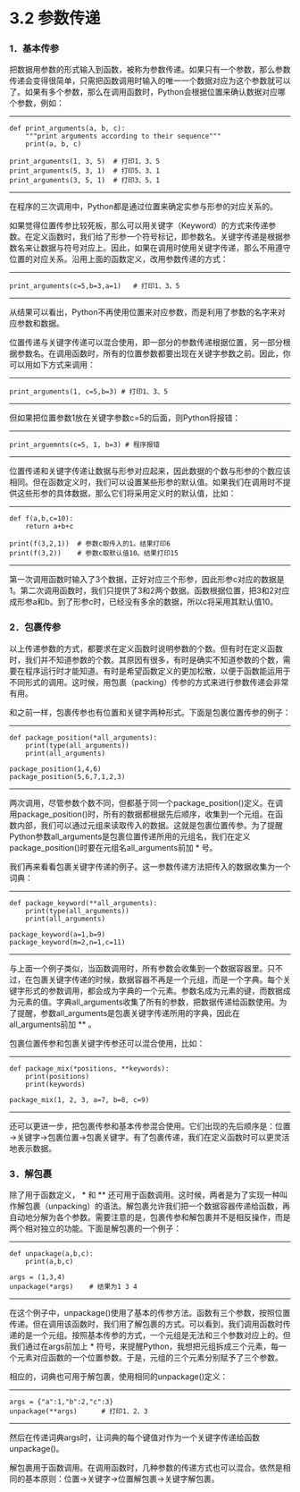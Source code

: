 # 3.2 参数传递

### 1．基本传参

把数据用参数的形式输入到函数，被称为参数传递。如果只有一个参数，那么参数传递会变得很简单，只需把函数调用时输入的唯一一个数据对应为这个参数就可以了。如果有多个参数，那么在调用函数时，Python会根据位置来确认数据对应哪个参数，例如：

------------------------------------------------------------------------

    def print_arguments(a, b, c):
        """print arguments according to their sequence"""
        print(a, b, c)
        
    print_arguments(1, 3, 5)  # 打印1、3、5
    print_arguments(5, 3, 1)  # 打印5、3、1
    print_arguments(3, 5, 1)  # 打印3、5、1

------------------------------------------------------------------------

在程序的三次调用中，Python都是通过位置来确定实参与形参的对应关系的。

如果觉得位置传参比较死板，那么可以用关键字（Keyword）的方式来传递参数。在定义函数时，我们给了形参一个符号标记，即参数名。关键字传递是根据参数名来让数据与符号对应上。因此，如果在调用时使用关键字传递，那么不用遵守位置的对应关系。沿用上面的函数定义，改用参数传递的方式：

------------------------------------------------------------------------

    print_arguments(c=5,b=3,a=1)   # 打印1、3、5

------------------------------------------------------------------------

从结果可以看出，Python不再使用位置来对应参数，而是利用了参数的名字来对应参数和数据。

位置传递与关键字传递可以混合使用，即一部分的参数传递根据位置，另一部分根据参数名。在调用函数时，所有的位置参数都要出现在关键字参数之前。因此，你可以用如下方式来调用：

------------------------------------------------------------------------

    print_arguments(1, c=5,b=3) # 打印1、3、5

------------------------------------------------------------------------

但如果把位置参数1放在关键字参数c=5的后面，则Python将报错：

------------------------------------------------------------------------

    print_arguemnts(c=5, 1, b=3) # 程序报错

------------------------------------------------------------------------

位置传递和关键字传递让数据与形参对应起来，因此数据的个数与形参的个数应该相同。但在函数定义时，我们可以设置某些形参的默认值。如果我们在调用时不提供这些形参的具体数据，那么它们将采用定义时的默认值，比如：

------------------------------------------------------------------------

    def f(a,b,c=10):
        return a+b+c
        
    print(f(3,2,1))  # 参数c取传入的1。结果打印6
    print(f(3,2))    # 参数c取默认值10。结果打印15

------------------------------------------------------------------------

第一次调用函数时输入了3个数据，正好对应三个形参，因此形参c对应的数据是1。第二次调用函数时，我们只提供了3和2两个数据。函数根据位置，把3和2对应成形参a和b。到了形参c时，已经没有多余的数据，所以c将采用其默认值10。

### 2．包裹传参

以上传递参数的方式，都要求在定义函数时说明参数的个数。但有时在定义函数时，我们并不知道参数的个数。其原因有很多，有时是确实不知道参数的个数，需要在程序运行时才能知道。有时是希望函数定义的更加松散，以便于函数能运用于不同形式的调用。这时候，用包裹（packing）传参的方式来进行参数传递会非常有用。

和之前一样，包裹传参也有位置和关键字两种形式。下面是包裹位置传参的例子：

------------------------------------------------------------------------

    def package_position(*all_arguments):
        print(type(all_arguments))
        print(all_arguments)
        
    package_position(1,4,6)
    package_position(5,6,7,1,2,3)

------------------------------------------------------------------------

两次调用，尽管参数个数不同，但都基于同一个package\_position()定义。在调用package\_position()时，所有的数据都根据先后顺序，收集到一个元组。在函数内部，我们可以通过元组来读取传入的数据。这就是包裹位置传参。为了提醒Python参数all\_arguments是包裹位置传递所用的元组名，我们在定义package\_position()时要在元组名all\_arguments前加 \* 号。

我们再来看看包裹关键字传递的例子。这一参数传递方法把传入的数据收集为一个词典：

------------------------------------------------------------------------

    def package_keyword(**all_arguments):
        print(type(all_arguments))
        print(all_arguments)
        
    package_keyword(a=1,b=9)
    package_keyword(m=2,n=1,c=11)

------------------------------------------------------------------------

与上面一个例子类似，当函数调用时，所有参数会收集到一个数据容器里。只不过，在包裹关键字传递的时候，数据容器不再是一个元组，而是一个字典。每个关键字形式的参数调用，都会成为字典的一个元素。参数名成为元素的键，而数据成为元素的值。字典all\_arguments收集了所有的参数，把数据传递给函数使用。为了提醒，参数all\_arguments是包裹关键字传递所用的字典，因此在all\_arguments前加 \*\* 。

包裹位置传参和包裹关键字传参还可以混合使用，比如：

------------------------------------------------------------------------

    def package_mix(*positions, **keywords):
        print(positions)
        print(keywords)
        
    package_mix(1, 2, 3, a=7, b=8, c=9)

------------------------------------------------------------------------

还可以更进一步，把包裹传参和基本传参混合使用。它们出现的先后顺序是：位置→关键字→包裹位置→包裹关键字。有了包裹传递，我们在定义函数时可以更灵活地表示数据。

### 3．解包裹

除了用于函数定义， \* 和 \*\* 还可用于函数调用。这时候，两者是为了实现一种叫作解包裹（unpacking）的语法。解包裹允许我们把一个数据容器传递给函数，再自动地分解为各个参数。需要注意的是，包裹传参和解包裹并不是相反操作，而是两个相对独立的功能。下面是解包裹的一个例子：

------------------------------------------------------------------------

    def unpackage(a,b,c):
        print(a,b,c)
        
    args = (1,3,4)
    unpackage(*args)    # 结果为1 3 4

------------------------------------------------------------------------

在这个例子中，unpackage()使用了基本的传参方法。函数有三个参数，按照位置传递。但在调用该函数时，我们用了解包裹的方式。可以看到，我们调用函数时传递的是一个元组。按照基本传参的方式，一个元组是无法和三个参数对应上的。但我们通过在args前加上 \* 符号，来提醒Python，我想把元组拆成三个元素，每一个元素对应函数的一个位置参数。于是，元组的三个元素分别赋予了三个参数。

相应的，词典也可用于解包裹，使用相同的unpackage()定义：

------------------------------------------------------------------------

    args = {"a":1,"b":2,"c":3}
    unpackage(**args)      # 打印1、2、3

------------------------------------------------------------------------

然后在传递词典args时，让词典的每个键值对作为一个关键字传递给函数unpackage()。

解包裹用于函数调用。在调用函数时，几种参数的传递方式也可以混合。依然是相同的基本原则：位置→关键字→位置解包裹→关键字解包裹。
